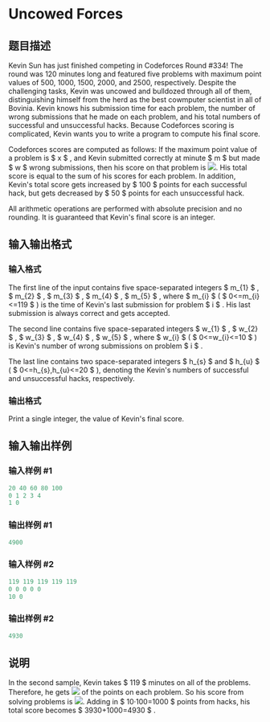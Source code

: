 # Uncowed Forces

## 题目描述

Kevin Sun has just finished competing in Codeforces Round #334! The round was 120 minutes long and featured five problems with maximum point values of 500, 1000, 1500, 2000, and 2500, respectively. Despite the challenging tasks, Kevin was uncowed and bulldozed through all of them, distinguishing himself from the herd as the best cowmputer scientist in all of Bovinia. Kevin knows his submission time for each problem, the number of wrong submissions that he made on each problem, and his total numbers of successful and unsuccessful hacks. Because Codeforces scoring is complicated, Kevin wants you to write a program to compute his final score.

Codeforces scores are computed as follows: If the maximum point value of a problem is $ x $ , and Kevin submitted correctly at minute $ m $ but made $ w $ wrong submissions, then his score on that problem is ![](https://cdn.luogu.com.cn/upload/vjudge_pic/CF604A/3fb27769d723e1978a19f6c6254058e35687ad16.png). His total score is equal to the sum of his scores for each problem. In addition, Kevin's total score gets increased by $ 100 $ points for each successful hack, but gets decreased by $ 50 $ points for each unsuccessful hack.

All arithmetic operations are performed with absolute precision and no rounding. It is guaranteed that Kevin's final score is an integer.

## 输入输出格式

### 输入格式

The first line of the input contains five space-separated integers $ m_{1} $ , $ m_{2} $ , $ m_{3} $ , $ m_{4} $ , $ m_{5} $ , where $ m_{i} $ ( $ 0<=m_{i}<=119 $ ) is the time of Kevin's last submission for problem $ i $ . His last submission is always correct and gets accepted.

The second line contains five space-separated integers $ w_{1} $ , $ w_{2} $ , $ w_{3} $ , $ w_{4} $ , $ w_{5} $ , where $ w_{i} $ ( $ 0<=w_{i}<=10 $ ) is Kevin's number of wrong submissions on problem $ i $ .

The last line contains two space-separated integers $ h_{s} $ and $ h_{u} $ ( $ 0<=h_{s},h_{u}<=20 $ ), denoting the Kevin's numbers of successful and unsuccessful hacks, respectively.

### 输出格式

Print a single integer, the value of Kevin's final score.

## 输入输出样例

### 输入样例 #1

```cpp
20 40 60 80 100
0 1 2 3 4
1 0

```
### 输出样例 #1

```cpp
4900

```
### 输入样例 #2

```cpp
119 119 119 119 119
0 0 0 0 0
10 0

```
### 输出样例 #2

```cpp
4930

```
## 说明

In the second sample, Kevin takes $ 119 $ minutes on all of the problems. Therefore, he gets ![](https://cdn.luogu.com.cn/upload/vjudge_pic/CF604A/3922f1fe31f3952d16c813d363361bda7880bba4.png) of the points on each problem. So his score from solving problems is ![](https://cdn.luogu.com.cn/upload/vjudge_pic/CF604A/e360e9e378d7745c80c33f68932ba8c77627d97e.png). Adding in $ 10·100=1000 $ points from hacks, his total score becomes $ 3930+1000=4930 $ .

